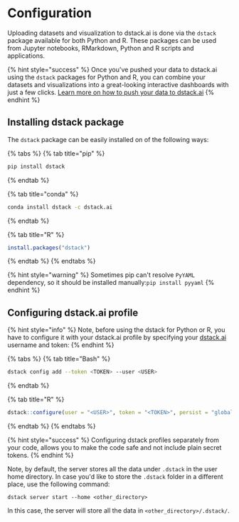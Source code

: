 # Configuration

Uploading datasets and visualization to dstack.ai is done via the `dstack` package available for both Python and R. These packages can be used from Jupyter notebooks, RMarkdown, Python and R scripts and applications.

{% hint style="success" %}
Once you've pushed your data to dstack.ai using the `dstack` packages for Python and R, you can combine your datasets and visualizations into a great-looking interactive dashboards with just a few clicks. [Learn more on how to push your data to dstack.ai](../pushing-visualizations.md)
{% endhint %}

## Installing dstack package

The `dstack` package can be easily installed on of the following ways:

{% tabs %}
{% tab title="pip" %}
```bash
pip install dstack
```
{% endtab %}

{% tab title="conda" %}
```bash
conda install dstack -c dstack.ai
```
{% endtab %}

{% tab title="R" %}
```r
install.packages("dstack")
```
{% endtab %}
{% endtabs %}

{% hint style="warning" %}
Sometimes pip can't resolve `PyYAML` dependency, so it should be installed manually:`pip install pyyaml`
{% endhint %}

## Configuring dstack.ai profile

{% hint style="info" %}
Note, before using the dstack for Python or R, you have to configure it with your dstack.ai profile by specifying your [dstack.ai](https://dstack.ai) username and token:
{% endhint %}

{% tabs %}
{% tab title="Bash" %}
```bash
dstack config add --token <TOKEN> --user <USER>
```
{% endtab %}

{% tab title="R" %}
```r
dstack::configure(user = "<USER>", token = "<TOKEN>", persist = "global")
```
{% endtab %}
{% endtabs %}

{% hint style="success" %}
Configuring dstack profiles separately from your code, allows you to make the code safe and not include plain secret tokens.
{% endhint %}

Note, by default, the server stores all the data under `.dstack` in the user home directory. In case you'd like to store the `.dstack` folder in a different place, use the following command:

```text
dstack server start --home <other_directory>
```

In this case, the server will store all the data in `<other_directory>/.dstack/`.

